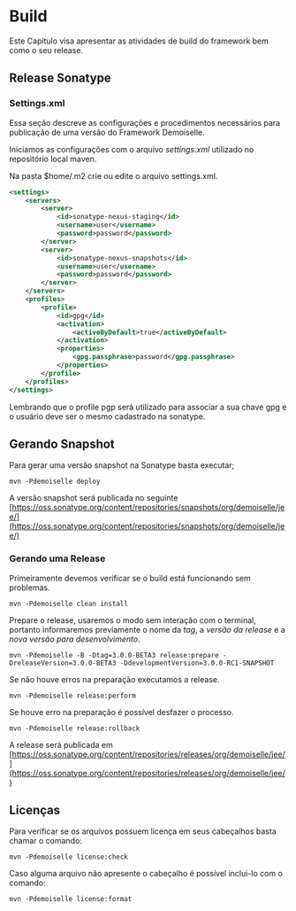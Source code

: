 # Build
Este Capítulo visa apresentar as atividades de build do framework bem como o seu release.

## Release Sonatype

### Settings.xml

Essa seção descreve as configurações e procedimentos necessários para  publicação de uma versão do Framework Demoiselle.

Iniciamos as configurações com o arquivo _settings.xml_ utilizado no repositório local maven.

Na pasta $home/.m2 crie ou edite o arquivo settings.xml.

```xml
<settings>
	<servers>
		<server>
			<id>sonatype-nexus-staging</id>
			<username>user</username>
			<password>password</password>
		</server>
		<server>
			<id>sonatype-nexus-snapshots</id>
			<username>user</username>
			<password>password</password>
		</server>
	</servers>
	<profiles>
		<profile>
			<id>gpg</id>
			<activation>
				<activeByDefault>true</activeByDefault>
			</activation>
			<properties>
				<gpg.passphrase>password</gpg.passphrase>
			</properties>
		</profile>
	</profiles>
</settings>
```

Lembrando que o profile pgp será utilizado para associar a sua chave gpg e o usuário deve ser o mesmo cadastrado na sonatype.

## Gerando Snapshot

Para gerar uma versão snapshot na Sonatype basta executar;

```mvn -Pdemoiselle deploy```

A versão snapshot será publicada no seguinte [https://oss.sonatype.org/content/repositories/snapshots/org/demoiselle/jee/](https://oss.sonatype.org/content/repositories/snapshots/org/demoiselle/jee/)

### Gerando uma Release

Primeiramente devemos verificar se o build está funcionando sem problemas. 

```mvn -Pdemoiselle clean install```

Prepare o release, usaremos o modo sem interação com o terminal, portanto informaremos previamente o nome da _tag_, a _versão da release_ e a _nova versão para desenvolvimento_.

```mvn -Pdemoiselle -B -Dtag=3.0.0-BETA3 release:prepare -DreleaseVersion=3.0.0-BETA3 -DdevelopmentVersion=3.0.0-RC1-SNAPSHOT```

Se não houve erros na preparação executamos a release.

```mvn -Pdemoiselle release:perform```

Se houve erro na preparação é possível desfazer o processo.

```mvn -Pdemoiselle release:rollback```

A release será publicada em [https://oss.sonatype.org/content/repositories/releases/org/demoiselle/jee/](https://oss.sonatype.org/content/repositories/releases/org/demoiselle/jee/)

## Licenças

Para verificar se os arquivos possuem licença em seus cabeçalhos basta chamar o comando:

```mvn -Pdemoiselle license:check```

Caso alguma arquivo não apresente o cabeçalho é possível inclui-lo com o comando:

```mvn -Pdemoiselle license:format```

